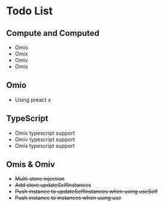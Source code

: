 # Todo List

## Compute and Computed

* Omio
* Omix
* Omiv
* Omis

## Omio

* Using preact x

## TypeScript

* Omix typescript support
* Omiv typescript support
* Omis typescript support

## Omis & Omiv

* ~~Multi-store injection~~
* ~~Add store.updateSelfInstances~~
* ~~Push instance to updateSelfInstances when using useSelf~~
* ~~Push instance to instances when using use~~

